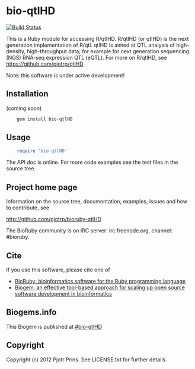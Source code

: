 # bio-qtlHD

[![Build Status](https://secure.travis-ci.org/pjotrp/bioruby-qtlHD.png)](http://travis-ci.org/pjotrp/bioruby-qtlHD)

This is a Ruby module for accessing R/qtlHD.  R/qtlHD (or qtlHD) is the next
generation implementation of R/qtl. qtlHD is aimed at QTL analysis of
high-density, high-throughput data; for example for next generation sequencing
(NGS) RNA-seq expression QTL (eQTL). For more on R/qtlHD, see
https://github.com/pjotrp/qtlHD

Note: this software is under active development!

## Installation

(coming soon)

```sh
    gem install bio-qtlHD
```

## Usage

```ruby
    require 'bio-qtlHD'
```

The API doc is online. For more code examples see the test files in
the source tree.
        
## Project home page

Information on the source tree, documentation, examples, issues and
how to contribute, see

  http://github.com/pjotrp/bioruby-qtlHD

The BioRuby community is on IRC server: irc.freenode.org, channel: #bioruby.

## Cite

If you use this software, please cite one of
  
* [BioRuby: bioinformatics software for the Ruby programming language](http://dx.doi.org/10.1093/bioinformatics/btq475)
* [Biogem: an effective tool-based approach for scaling up open source software development in bioinformatics](http://dx.doi.org/10.1093/bioinformatics/bts080)

## Biogems.info

This Biogem is published at [#bio-qtlHD](http://biogems.info/index.html)

## Copyright

Copyright (c) 2012 Pjotr Prins. See LICENSE.txt for further details.

